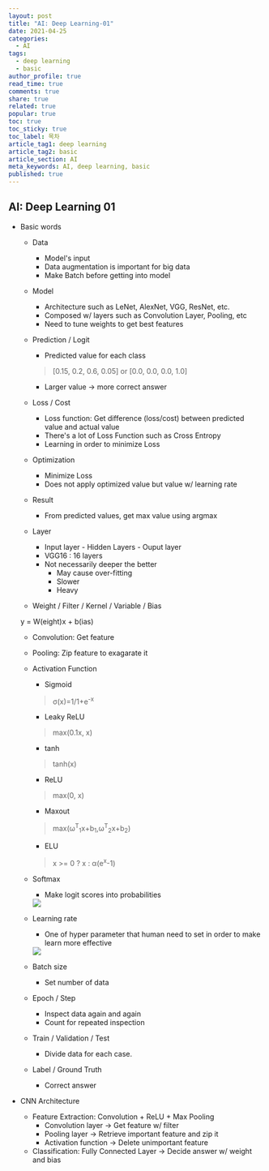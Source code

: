 ```yaml
---
layout: post
title: "AI: Deep Learning-01"
date: 2021-04-25
categories:
  - AI
tags:
  - deep learning
  - basic
author_profile: true
read_time: true
comments: true
share: true
related: true
popular: true
toc: true
toc_sticky: true
toc_label: 목차
article_tag1: deep learning
article_tag2: basic
article_section: AI
meta_keywords: AI, deep learning, basic
published: true
---
```


## AI: Deep Learning 01

- Basic words
  - Data
    - Model's input
    - Data augmentation is important for big data
    - Make Batch before getting into model

  - Model
    - Architecture such as LeNet, AlexNet, VGG, ResNet, etc.
    - Composed w/ layers such as Convolution Layer, Pooling, etc
    - Need to tune weights to get best features

  - Prediction / Logit
    - Predicted value for each class
    > [0.15, 0.2, 0.6, 0.05] or [0.0, 0.0, 0.0, 1.0]
    - Larger value -> more correct answer

  - Loss / Cost
    - Loss function: Get difference (loss/cost) between predicted value and actual value
    - There's a lot of Loss Function such as Cross Entropy
    - Learning in order to minimize Loss

  - Optimization
    - Minimize Loss
    - Does not apply optimized value but value w/ learning rate

  - Result
    - From predicted values, get max value using argmax

  - Layer
    - Input layer - Hidden Layers - Ouput layer
    - VGG16 : 16 layers
    - Not necessarily deeper the better
      - May cause over-fitting
      - Slower
      - Heavy

  - Weight / Filter / Kernel / Variable / Bias

  y = W(eight)x + b(ias)

  - Convolution: Get feature
  - Pooling: Zip feature to exagarate it

  - Activation Function
    - Sigmoid
    > &sigma;(x)=1/1+e<sup>-x</sup>
    - Leaky ReLU
    > max(0.1x, x)
    - tanh
    > tanh(x)
    - ReLU
    > max(0, x)
    - Maxout
    > max(&omega;<sup>T</sup><sub>1</sub>x+b<sub>1</sub>,&omega;<sup>T</sup><sub>2</sub>x+b<sub>2</sub>)
    - ELU
    > x >= 0 ? x : &alpha;(e<sup>x</sup>-1)

  - Softmax
    - Make logit scores into probabilities

    <img src=https://cdn-images-1.medium.com/max/906/1*670CdxchunD-yAuUWdI7Bw.png>

  - Learning rate
    - One of hyper parameter that human need to set in order to make learn more effective

    <img src=https://www.jeremyjordan.me/content/images/2018/02/Screen-Shot-2018-02-24-at-11.47.09-AM.png>

  - Batch size
    - Set number of data
  - Epoch / Step
    - Inspect data again and again
    - Count for repeated inspection
  - Train / Validation / Test
    - Divide data for each case.
  - Label / Ground Truth
    - Correct answer

- CNN Architecture
  - Feature Extraction: Convolution + ReLU + Max Pooling
    - Convolution layer &rightarrow; Get feature w/ filter
    - Pooling layer &rightarrow; Retrieve important feature and zip it
    - Activation function &rightarrow; Delete unimportant feature
  - Classification: Fully Connected Layer &rightarrow; Decide answer w/ weight and bias


